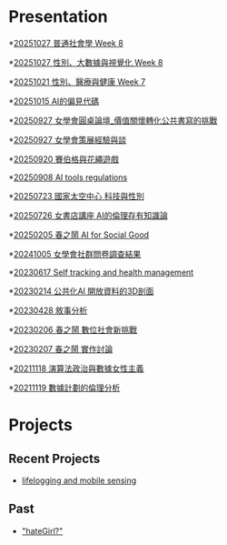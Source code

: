 # Presentation
*[20251027 普通社會學 Week 8]()

*[20251027 性別、大數據與視覺化 Week 8](https://docs.google.com/presentation/d/e/2PACX-1vRC760i1m-bXZz1F79qx-Dmum87qe8HZr6mqA5EsDY2HmQ26IG5aHwFIgwexOtaDsy7ttX5TEy_cdZ2/pub?start=false&loop=false&delayms=3000)

*[20251021 性別、醫療與健康 Week 7]()

*[20251015 AI的偏見代碼]()

*[20250927 女學會圓桌論壇_價值關懷轉化公共書寫的挑戰]()

*[20250927 女學會策展經驗與談]()

*[20250920 賽伯格與花繩遊戲]()

*[20250908 AI tools regulations]()

*[20250723 國家太空中心 科技與性別]()

*[20250726 女書店講座 AI的倫理存有知識論]()

*[20250205 春之鬧 AI for Social Good]()

*[20241005 女學會社群問卷調查結果]()

*[20230617 Self tracking and health management]()

*[20230214 公共化AI 開放資料的3D剖面]()

*[20230428 敘事分析]()

*[20230206 春之鬧 數位社會新挑戰]()

*[20230207 春之鬧 實作討論]()

*[20211118 演算法政治與數據女性主義]()

*[20211119 數據計劃的倫理分析]()


# Projects

## Recent Projects
* [lifelogging and mobile sensing]()

## Past
* ["hateGirl?"]()

